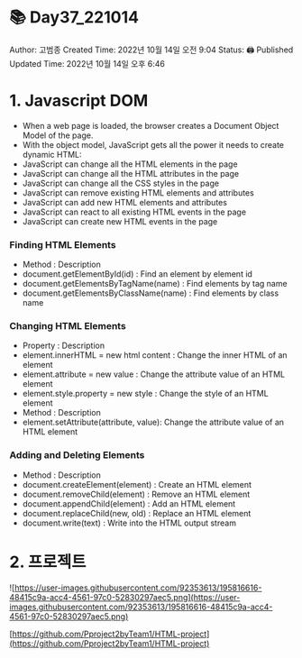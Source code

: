 # 📚 Day37_221014

Author: 고범종
Created Time: 2022년 10월 14일 오전 9:04
Status: 🖨 Published
Updated Time: 2022년 10월 14일 오후 6:46

# 1. Javascript DOM

- When a web page is loaded, the browser creates a Document Object Model of the page.
- With the object model, JavaScript gets all the power it needs to create dynamic HTML:
- JavaScript can change all the HTML elements in the page
- JavaScript can change all the HTML attributes in the page
- JavaScript can change all the CSS styles in the page
- JavaScript can remove existing HTML elements and attributes
- JavaScript can add new HTML elements and attributes
- JavaScript can react to all existing HTML events in the page
- JavaScript can create new HTML events in the page

### **Finding HTML Elements**

- Method : Description
- document.getElementById(id) : Find an element by element id
- document.getElementsByTagName(name) : Find elements by tag name
- document.getElementsByClassName(name) : Find elements by class name

### **Changing HTML Elements**

- Property : Description
- element.innerHTML = new html content : Change the inner HTML of an element
- element.attribute = new value : Change the attribute value of an HTML element
- element.style.property = new style : Change the style of an HTML element
- Method : Description
- element.setAttribute(attribute, value): Change the attribute value of an HTML element

### **Adding and Deleting Elements**

- Method : Description
- document.createElement(element) : Create an HTML element
- document.removeChild(element) : Remove an HTML element
- document.appendChild(element) : Add an HTML element
- document.replaceChild(new, old) : Replace an HTML element
- document.write(text) : Write into the HTML output stream

# 2. 프로젝트

![https://user-images.githubusercontent.com/92353613/195816616-48415c9a-acc4-4561-97c0-52830297aec5.png](https://user-images.githubusercontent.com/92353613/195816616-48415c9a-acc4-4561-97c0-52830297aec5.png)

[https://github.com/Pproject2byTeam1/HTML-project](https://github.com/Pproject2byTeam1/HTML-project)